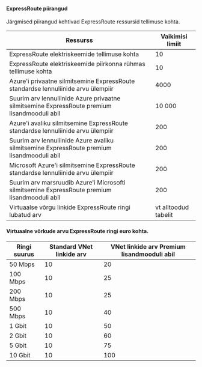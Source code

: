 #### <a name="expressroute-limits"></a>ExpressRoute piirangud

Järgmised piirangud kehtivad ExpressRoute ressursid tellimuse kohta.

| Ressurss | Vaikimisi limiit |
|---|---|
| ExpressRoute elektriskeemide tellimuse kohta | 10 |
| ExpressRoute elektriskeemide piirkonna rühmas tellimuse kohta | 10 |
| Azure'i privaatne silmitsemine ExpressRoute standardse lennuliinide arvu ülempiir | 4000 |
| Suurim arv lennuliinide Azure privaatne silmitsemine ExpressRoute premium lisandmooduli abil | 10 000 |
| Azure'i avaliku silmitsemine ExpressRoute standardse lennuliinide arvu ülempiir | 200 |
| Suurim arv lennuliinide Azure avaliku silmitsemine ExpressRoute premium lisandmooduli abil | 200 |
| Microsoft Azure'i silmitsemine ExpressRoute standardse lennuliinide arvu ülempiir | 200 |
| Suurim arv marsruudib Azure'i Microsofti silmitsemine ExpressRoute premium lisandmooduli abil | 200 |
| Virtuaalse võrgu linkide ExpressRoute ringi lubatud arv | vt alltoodud tabelit |

#### <a name="number-of-virtual-networks-per-expressroute-circuit"></a>Virtuaalne võrkude arvu ExpressRoute ringi euro kohta.

| **Ringi suurus** | **Standard VNet linkide arv** | **VNet linkide arv Premium lisandmooduli abil** |
|---|---|---|
| 50 Mbps | 10 | 20 |
| 100 Mbps | 10 | 25 |
| 200 Mbps | 10 | 25 |
| 500 Mbps | 10 | 40 |
| 1 Gbit | 10 | 50 |
| 2 Gbit | 10 | 60 |
| 5 Gbit | 10 | 75 |
| 10 Gbit | 10 | 100 |

